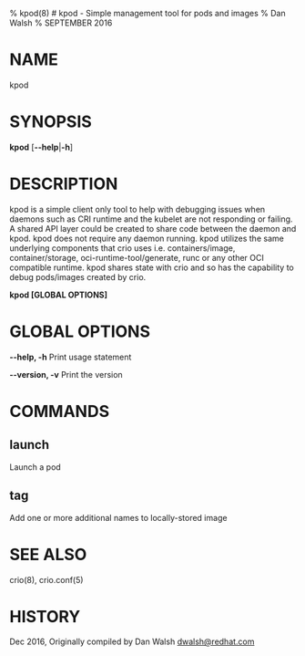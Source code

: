 % kpod(8) # kpod - Simple management tool for pods and images
% Dan Walsh
% SEPTEMBER 2016
# NAME
kpod

# SYNOPSIS
**kpod**
[**--help**|**-h**]

# DESCRIPTION
kpod is a simple client only tool to help with debugging issues when daemons
such as CRI runtime and the kubelet are not responding or failing. A shared API
layer could be created to share code between the daemon and kpod. kpod does not
require any daemon running. kpod utilizes the same underlying components that
crio uses i.e. containers/image, container/storage, oci-runtime-tool/generate,
runc or any other OCI compatible runtime. kpod shares state with crio and so
has the capability to debug pods/images created by crio.

**kpod [GLOBAL OPTIONS]**

# GLOBAL OPTIONS

**--help, -h**
  Print usage statement

**--version, -v**
  Print the version

# COMMANDS

## launch
Launch a pod

## tag
Add one or more additional names to locally-stored image

# SEE ALSO
crio(8), crio.conf(5)

# HISTORY
Dec 2016, Originally compiled by Dan Walsh <dwalsh@redhat.com>
